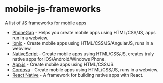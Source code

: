 # mobile-js-frameworks
A list of JS frameworks for mobile apps

* [PhoneGap](http://phonegap.com/) - Helps you create mobile apps using HTML/CSS/JS, apps run in a webview.
* [Ionic](http://ionicframework.com/) - Create mobile apps using HTML/CSS/JS/AngularJS, runs in a webview.
* [NativeScript](https://www.nativescript.org/) - Create mobile apps using HTML/CSS/JS, creates truly native apps for iOS/Android/Windows Phone. 
* [App.js](http://code.kik.com/app/3/index.html) - Create mobile apps using HTML/CSS/JS.
* [Cordova](https://cordova.apache.org/) - Create mobile apps using HTML/CSS/JS, runs in a webview.
* [React Native](https://github.com/facebook/react-native) - A framework for building native apps with React.
